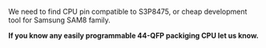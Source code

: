 We need to find CPU pin compatible to S3P8475, or cheap development tool for Samsung SAM8 family.

**If you know any easily programmable 44-QFP packiging CPU let us know.**
